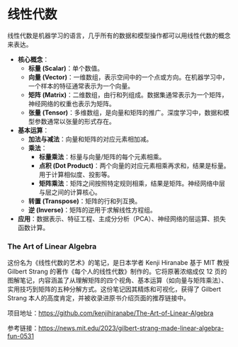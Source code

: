 # 线性代数

线性代数是机器学习的语言，几乎所有的数据和模型操作都可以用线性代数的概念来表达。

-   **核心概念**：
    -   **标量 (Scalar)**：单个数值。
    -   **向量 (Vector)**：一维数组，表示空间中的一个点或方向。在机器学习中，一个样本的特征通常表示为一个向量。
    -   **矩阵 (Matrix)**：二维数组，由行和列组成。数据集通常表示为一个矩阵，神经网络的权重也表示为矩阵。
    -   **张量 (Tensor)**：多维数组，是向量和矩阵的推广。深度学习中，数据和模型参数通常以张量的形式存在。
-   **基本运算**：
    -   **加法与减法**：向量和矩阵的对应元素相加减。
    -   **乘法**：
        -   **标量乘法**：标量与向量/矩阵的每个元素相乘。
        -   **点积 (Dot Product)**：两个向量的对应元素相乘再求和，结果是标量。用于计算相似度、投影等。
        -   **矩阵乘法**：矩阵之间按照特定规则相乘，结果是矩阵。神经网络中层与层之间的计算核心。
    -   **转置 (Transpose)**：矩阵的行和列互换。
    -   **逆 (Inverse)**：矩阵的逆用于求解线性方程组。
-   **应用**：数据表示、特征工程、主成分分析（PCA）、神经网络的层运算、损失函数计算。

### The Art of Linear Algebra

这份名为《线性代数的艺术》的笔记，是日本学者 Kenji Hiranabe 基于 MIT 教授 Gilbert Strang 的著作《每个人的线性代数》制作的。它将原著浓缩成仅 12 页的图解笔记，内容涵盖了从理解矩阵的四个视角、基本运算（如向量与矩阵乘法）、实用技巧到矩阵的五种分解方式。这份笔记因其精炼和可视化，获得了 Gilbert Strang 本人的高度肯定，并被收录进原书介绍页面的推荐链接中。

项目地址：https://github.com/kenjihiranabe/The-Art-of-Linear-Algebra

参考链接：https://news.mit.edu/2023/gilbert-strang-made-linear-algebra-fun-0531
